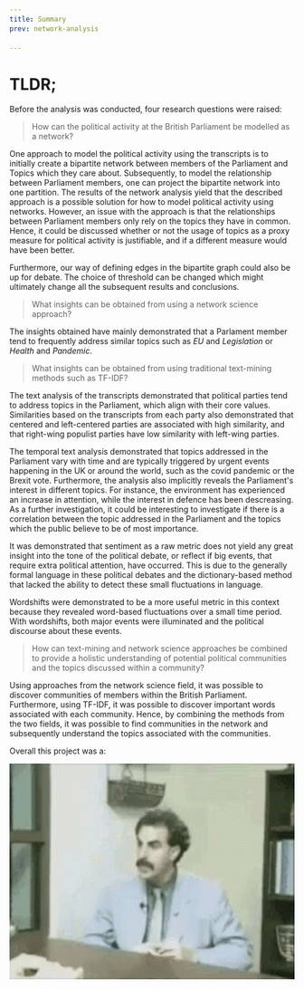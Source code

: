 ```yaml
---
title: Summary
prev: network-analysis

---
```

# **TLDR;**

Before the analysis was conducted, four research questions were raised:

>How can the political activity at the British Parliament be modelled as a network?

One approach to model the political activity using the transcripts is to initially create a bipartite network between members of the Parliament and Topics which they care about. Subsequently, to model the relationship between Parliament members, one can project the bipartite network into one partition. The results of the network analysis yield that the described approach is a possible solution for how to model political activity using networks. However, an issue with the approach is that the relationships between Parliament members only rely on the topics they have in common. Hence, it could be discussed whether or not the usage of topics as a proxy measure for political activity is justifiable, and if a different measure would have been better.

Furthermore, our way of defining edges in the bipartite graph could also be up for debate. The choice of threshold can be changed which might ultimately change all the subsequent results and conclusions. 

>What insights can be obtained from using a network science approach?

The insights obtained have mainly demonstrated that a Parlament member tend to frequently address similar topics such as *EU* and *Legislation* or *Health* and *Pandemic*.

>What insights can be obtained from using traditional text-mining methods such as TF-IDF?

The text analysis of the transcripts demonstrated that political parties tend to address topics in the Parliament, which align with their core values. Similarities based on the transcripts from each party also demonstrated that centered and left-centered parties are associated with high similarity, and that right-wing populist parties have low similarity with left-wing parties. 

The temporal text analysis demonstrated that topics addressed in the Parliament vary with time and are typically triggered by urgent events happening in the UK or around the world, such as the covid pandemic or the Brexit vote. Furthermore, the analysis also implicitly reveals the Parliament's interest in different topics. For instance, the environment has experienced an increase in attention, while the interest in defence has been descreasing. As a further investigation, it could be interesting to investigate if there is a correlation between the topic addressed in the Parliament and the topics which the public believe to be of most importance.

It was demonstrated that sentiment as a raw metric does not yield any great insight into the tone of the political debate, or reflect if big events, that require extra political attention, have occurred. This is due to the generally formal language in these political debates and the dictionary-based method that lacked the ability to detect these small fluctuations in language. 

Wordshifts were demonstrated to be a more useful metric in this context because they revealed word-based fluctuations over a small time period. With wordshifts, both major events were illuminated and the political discourse about these events.

>How can text-mining and network science approaches be combined to provide a holistic understanding of potential political communities and the topics discussed within a community?

Using approaches from the network science field, it was possible to discover communities of members within the British Parliament. Furthermore, using TF-IDF, it was possible to discover important words associated with each community. Hence, by combining the methods from the two fields, it was possible to find communities in the network and subsequently understand the topics associated with the communities.

 Overall this project was a:

<img src="/images/great-success-yes.gif" width="800" />